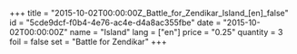 +++
title = "2015-10-02T00:00:00Z_Battle_for_Zendikar_Island_[en]_false"
id = "5cde9dcf-f0b4-4e76-ac4e-d4a8ac355fbe"
date = "2015-10-02T00:00:00Z"
name = "Island"
lang = ["en"]
price = "0.25"
quantity = 3
foil = false
set = "Battle for Zendikar"
+++
